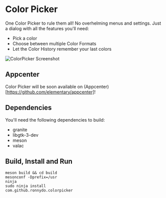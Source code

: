 # Color Picker

One Color Picker to rule them all! No overhelming menus and settings. Just a dialog with all the features you'll need:
* Pick a color
* Choose between multiple Color Formats
* Let the Color History remember your last colors

![ColorPicker Screenshot](https://raw.github.com/ronnydo/colorpicker/master/data/screenshot.png)

## Appcenter
Color Picker will be soon available on (Appcenter)[https://github.com/elementary/appcenter]!

## Dependencies
You'll need the following dependencies to build:
* granite
* libgtk-3-dev
* meson
* valac

## Build, Install and Run
    meson build && cd build
    mesonconf -Dprefix=/usr
    ninja
    sudo ninja install
    com.github.ronnydo.colorpicker

